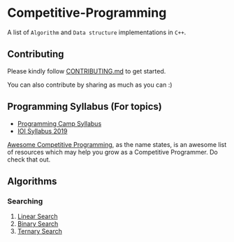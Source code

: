# Competitive-Programming
A list of `Algorithm` and `Data structure` implementations in `C++`.

## Contributing
Please kindly follow [CONTRIBUTING.md](CONTRIBUTING.md) to get started.

You can also contribute by sharing as much as you can :)

## Programming Syllabus (For topics)

* [Programming Camp Syllabus](Syllabi/IOI%20Syllabus%202019.pdf)
* [IOI Syllabus 2019](Syllabi/Programming%20Camp%20Syllabus.pdf)

[Awesome Competitive Programming](https://github.com/lnishan/awesome-competitive-programming), as the name states, is an awesome list of resources which may help you grow as a Competitive Programmer. Do check that out.

## Algorithms

### Searching

1. [Linear Search](Algorithms/Searching/linear-search.cpp)
2. [Binary Search](Algorithms/Searching/binary-search.cpp)
3. [Ternary Search](Algorithms/Searching/ternary-search.cpp)
